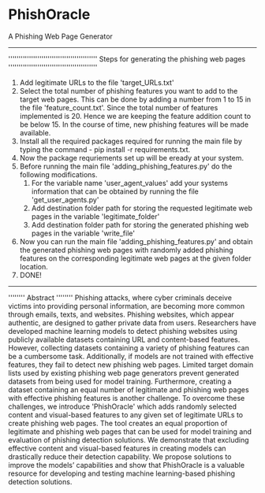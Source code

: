 # PhishOracle
A Phishing Web Page Generator

******************************************************************************************************************************************************************
'''''''''''''''''''''''''''''''''''''''''''
Steps for generating the phishing web pages
'''''''''''''''''''''''''''''''''''''''''''
1. Add legitimate URLs to the file 'target_URLs.txt'
2. Select the total number of phishing features you want to add to the target web pages. This can be done by adding a number from 1 to 15 in the file 'feature_count.txt'. Since the total number of features implemented is 20. Hence we are keeping the feature addition count to be below 15. In the course of time, new phishing features will be made available.
3. Install all the required packages required for running the main file by typing the command - pip install -r requirements.txt.
4. Now the package requriements set up will be eready at your system.
5. Before running the main file 'adding_phishing_features.py' do the following modifications.
	1) For the variable name 'user_agent_values' add your systems information that can be obtained by running the file 'get_user_agents.py'
	2) Add destination folder path for storing the requested legitimate web pages in the variable 'legitimate_folder'
	3) Add destination folder path for storing the generated phishing web pages in the variable 'write_file'
5. Now you can run the main file 'adding_phishing_features.py' and obtain the generated phishing web pages with randomly added phishing features on the corresponding legitimate web pages at the given folder location.
6. DONE!

******************************************************************************************************************************************************************
''''''''
Abstract
''''''''
Phishing attacks, where cyber criminals deceive victims into providing personal information, are becoming more common through emails, texts, and websites. Phishing websites, which appear authentic, are designed to gather private data from users. Researchers have developed machine learning models to detect phishing websites using publicly available datasets containing URL and content-based features. However, collecting datasets containing a variety of phishing features can be a cumbersome task. Additionally, if models are not trained with effective features, they fail to detect new phishing web pages. Limited target domain lists used by existing phishing web page generators prevent generated datasets from being used for model training. Furthermore, creating a dataset containing an equal number of legitimate and phishing web pages with effective phishing features is another challenge. To overcome these challenges, we introduce 'PhishOracle' which adds randomly selected content and visual-based features to any given set of legitimate URLs to create phishing web pages. The tool creates an equal proportion of legitimate and phishing web pages that can be used for model training and evaluation of phishing detection solutions. We demonstrate that excluding effective content and visual-based features in creating models can drastically reduce their detection capability. We propose solutions to improve the models’ capabilities and show that PhishOracle is a valuable resource for developing and testing machine learning-based phishing detection solutions.

